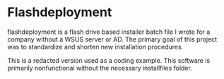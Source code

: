 # Flashdeployment

flashdeployment is a flash drive based installer batch file I wrote for a company without a WSUS server or AD. 
The primary goal of this project was to standardize and shorten new installation procedures.

This is a redacted version used as a coding example.
This software is primarily nonfunctional without the necessary installfiles folder.
